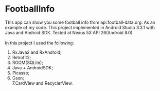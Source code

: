 # FootballInfo
This app can show you some football info from api.football-data.org. As an example of my code. 
This project implemented in Android Studio 3.3.1 with Java and Android SDK. Tested at Nexus 5X API 26(Android 8.0)<br>
<br>In this project I used the following:
1. RxJava2 and RxAndroid;
2. Retrofit2;
3. ROOM(SQLite);
4. Java + AndroidSDK;
5. Picasso;
6. Gson;<br>7.CardView and RecyclerView.<br> 
